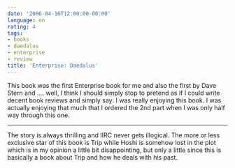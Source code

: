 ```yaml
---
date: '2006-04-16T12:00:00-00:00'
language: en
rating: 4
tags:
- books
- daedalus
- enterprise
- review
title: 'Enterprise: Daedalus'
---
```



<a class="left" href="http://www.flickr.com/photos/zerok/129668634/" title="Photo Sharing">
<img src="http://static.flickr.com/45/129668634_f00bd06b9d_m.jpg" alt=""/></a>This book was the first Enterprise book for me and also the first by Dave Stern and .... well, I think I should simply stop to pretend as if I could write decent book reviews and simply say: I was really enjoying this book. I was actually enjoying that much that I ordered the 2nd part when I was only half way through this one.



-------------------------------

The story is always thrilling and IIRC never gets illogical. The more or less exclusive star of this book is Trip while Hoshi is somehow lost in the plot which is in my opinion a little bit disappointing, but only a little since this is basically a book about Trip and how he deals with his past.